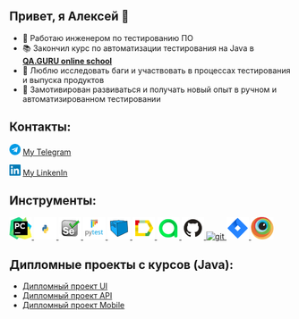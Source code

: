 ## Привет, я Алексей 👋

- 🚀 Работаю инженером по тестированию ПО
- 📚 Закончил курс по автоматизации тестирования на Java в **[QA.GURU online school](https://qa.guru)**
- 🐲 Люблю исследовать баги и участвовать в процессах тестирования и выпуска продуктов
- 👻 Замотивирован развиваться и получать новый опыт в ручном и автоматизированном тестировании

## Контакты:

<img src="https://github.com/LeshMesh/LeshMesh/blob/main/icon/telegram.png" width="20" height="20"/> [My Telegram](https://t.me/LeshMesh)

<img src="https://github.com/LeshMesh/LeshMesh/blob/main/icon/linkedIn.png" width="20" height="20"/> [My LinkenIn](https://www.linkedin.com/in/leshmesh/)

<!--
<div align="left">
<a href="https://t.me/LeshMesh" target="_blank" rel="noreferrer"> 
<img src="https://github.com/LeshMesh/LeshMesh/blob/main/icon/telegram.png" width="40" height="40"/>
</a>
<a href="https://www.linkedin.com/in/leshmesh/" target="_blank" rel="noreferrer"> 
<img src="https://github.com/LeshMesh/LeshMesh/blob/main/icon/linkedIn.png" width="40" height="40"/>
</a>
-->

## Инструменты:

<p align="left"> 
<a href="https://www.jetbrains.com/pycharm/" target="_blank" rel="noreferrer"> <img src="https://github.com/LeshMesh/LeshMesh/blob/main/icon/PyCharm.png" width="40" height="40"/> </a>
<a href="https://www.python.org/" target="_blank" rel="noreferrer"> <img src="https://github.com/LeshMesh/LeshMesh/blob/main/icon/Python.png" width="40" height="40"/> </a>
<a href="https://www.selenium.dev/" target="_blank" rel="noreferrer"> <img src="https://github.com/LeshMesh/LeshMesh/blob/main/icon/Selenium.png" width="40" height="40"/> </a>
<a href="https://github.com/pytest-dev/pytest/" target="_blank" rel="noreferrer"> <img src="https://github.com/LeshMesh/LeshMesh/blob/main/icon/Pytest.png" width="40" height="40"/> </a>
<a href="https://aerokube.com/selenoid/" target="_blank" rel="noreferrer"> <img src="https://github.com/LeshMesh/LeshMesh/blob/main/icon/Selenoid.png" width="40" height="40"/> </a>
<a href="https://qameta.io/allure-report/" target="_blank" rel="noreferrer"> <img src="https://github.com/LeshMesh/LeshMesh/blob/main/icon/Allure_Report.png" width="40" height="40"/> </a> 
<a href="https://qameta.io/" target="_blank" rel="noreferrer"> <img src="https://github.com/LeshMesh/LeshMesh/blob/main/icon/AllureTestOps.png" width="40" height="40"/> </a>
<a href="https://github.com/" target="_blank" rel="noreferrer"> <img src="https://github.com/LeshMesh/LeshMesh/blob/main/icon/Github.png" width="40" height="40"/> </a>
<a href="https://git-scm.com/" target="_blank" rel="noreferrer"> <img src="https://raw.githubusercontent.com/daniilshat/daniilshat/2d7eafe5250314b3d422c86b35de062e0f1f5178/icons/git.svg" alt="git" width="40" height="40"/> </a>
<a href="https://www.atlassian.com/ru/software/jira" target="_blank" rel="noreferrer"> <img src="https://github.com/LeshMesh/LeshMesh/blob/main/icon/Jira.png" width="40" height="40"/> </a>
<a href="https://www.browserstack.com/" target="_blank" rel="noreferrer"> <img src="https://github.com/LeshMesh/LeshMesh/blob/main/icon/Browserstack..png" width="40" height="40"/> </a>
<!--
  <a href="https://telegram.org/" target="_blank" rel="noreferrer"> <img src="https://github.com/LeshMesh/LeshMesh/blob/main/icon/telegram.png" width="38" height="38"/> </a>
</p> 
-->

## Дипломные проекты с курсов (Java):

- [Дипломный проект UI](https://github.com/LeshMesh/UiTestTodoist)
- [Дипломный проект API](https://github.com/LeshMesh/ApiTestTodoist)
- [Дипломный проект Mobile](https://github.com/LeshMesh/MobileTestTodoist)

<!--
-->
